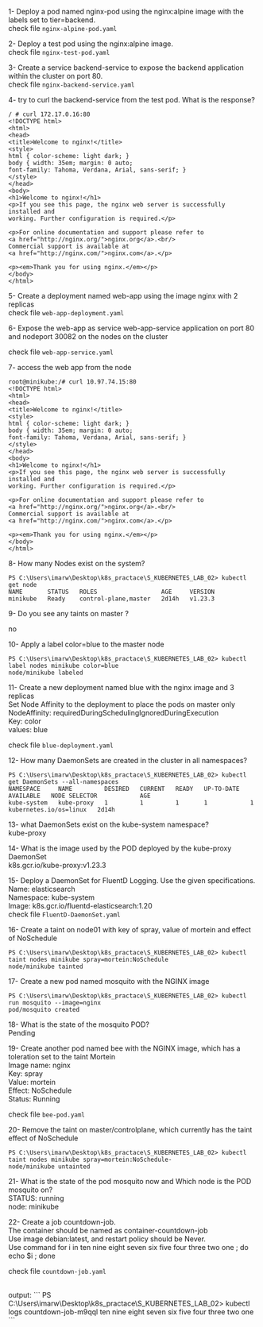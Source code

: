 1- Deploy a pod named nginx-pod using the nginx:alpine image with the labels set to   tier=backend.
<br>
check file `nginx-alpine-pod.yaml`

2- Deploy a test pod using the nginx:alpine image.
<br>
check file `nginx-test-pod.yaml`

3- Create a service backend-service to expose the backend application within the cluster on port 80.
<br>
check file `nginx-backend-service.yaml`

4- try to curl the backend-service from the test pod. What is the response?
```
/ # curl 172.17.0.16:80
<!DOCTYPE html>
<html>
<head>
<title>Welcome to nginx!</title>
<style>
html { color-scheme: light dark; }
body { width: 35em; margin: 0 auto;
font-family: Tahoma, Verdana, Arial, sans-serif; }
</style>
</head>
<body>
<h1>Welcome to nginx!</h1>
<p>If you see this page, the nginx web server is successfully installed and
working. Further configuration is required.</p>

<p>For online documentation and support please refer to
<a href="http://nginx.org/">nginx.org</a>.<br/>
Commercial support is available at
<a href="http://nginx.com/">nginx.com</a>.</p>

<p><em>Thank you for using nginx.</em></p>
</body>
</html>
```

5- Create a deployment named web-app using the image nginx with 2 replicas
<br>
check file `web-app-deployment.yaml`

6- Expose the web-app as service web-app-service application on port 80 and nodeport 30082 on the nodes on the cluster
<br>

check file `web-app-service.yaml`

7- access the web app from the node

```
root@minikube:/# curl 10.97.74.15:80   
<!DOCTYPE html>
<html>
<head>
<title>Welcome to nginx!</title>
<style>
html { color-scheme: light dark; }
body { width: 35em; margin: 0 auto;
font-family: Tahoma, Verdana, Arial, sans-serif; }
</style>
</head>
<body>
<h1>Welcome to nginx!</h1>
<p>If you see this page, the nginx web server is successfully installed and
working. Further configuration is required.</p>

<p>For online documentation and support please refer to
<a href="http://nginx.org/">nginx.org</a>.<br/>
Commercial support is available at
<a href="http://nginx.com/">nginx.com</a>.</p>

<p><em>Thank you for using nginx.</em></p>
</body>
</html>
```

8- How many Nodes exist on the system?

```
PS C:\Users\imarw\Desktop\k8s_practace\S_KUBERNETES_LAB_02> kubectl get node 
NAME       STATUS   ROLES                  AGE     VERSION
minikube   Ready    control-plane,master   2d14h   v1.23.3
```

9- Do you see any taints on master ?
<br>

no

10- Apply a label color=blue to the master node

```
PS C:\Users\imarw\Desktop\k8s_practace\S_KUBERNETES_LAB_02> kubectl label nodes minikube color=blue
node/minikube labeled
```

11- Create a new deployment named blue with the nginx image and 3 replicas
<br>
     Set Node Affinity to the deployment to place the pods on master only<br>
     NodeAffinity: requiredDuringSchedulingIgnoredDuringExecution<br>
     Key: color<br>
     values: blue
<br>

check file `blue-deployment.yaml`


12- How many DaemonSets are created in the cluster in all namespaces?

```
PS C:\Users\imarw\Desktop\k8s_practace\S_KUBERNETES_LAB_02> kubectl get DaemonSets --all-namespaces
NAMESPACE     NAME         DESIRED   CURRENT   READY   UP-TO-DATE   AVAILABLE   NODE SELECTOR            AGE        
kube-system   kube-proxy   1         1         1       1            1           kubernetes.io/os=linux   2d14h      
``` 

13- what DaemonSets exist on the kube-system namespace?
<br>
kube-proxy

14- What is the image used by the POD deployed by the kube-proxy DaemonSet
<br>
k8s.gcr.io/kube-proxy:v1.23.3

15- Deploy a DaemonSet for FluentD Logging. Use the given specifications.
<br>
      Name: elasticsearch<br>
      Namespace: kube-system<br>
      Image: k8s.gcr.io/fluentd-elasticsearch:1.20
<br>
check file `FluentD-DaemonSet.yaml`

16- Create a taint on node01 with key of spray, value of mortein and effect of NoSchedule

```
PS C:\Users\imarw\Desktop\k8s_practace\S_KUBERNETES_LAB_02> kubectl taint nodes minikube spray=mortein:NoSchedule   
node/minikube tainted
```

17- Create a new pod named mosquito with the NGINX image

```
PS C:\Users\imarw\Desktop\k8s_practace\S_KUBERNETES_LAB_02> kubectl run mosquito --image=nginx
pod/mosquito created
```

18- What is the state of the mosquito POD?
<br>
Pending

19- Create another pod named bee with the NGINX image, which has a toleration set to the taint Mortein
<br>
    Image name: nginx<br>
	Key: spray<br>
	Value: mortein<br>
	Effect: NoSchedule<br>
	Status: Running
<br>

check file `bee-pod.yaml`

20- Remove the taint on master/controlplane, which currently has the taint effect of NoSchedule
```
PS C:\Users\imarw\Desktop\k8s_practace\S_KUBERNETES_LAB_02> kubectl taint nodes minikube spray=mortein:NoSchedule-  
node/minikube untainted
```

21- What is the state of the pod mosquito now and Which node is the POD mosquito on?
<br>
STATUS: running<br>
node: minikube

22- Create a job countdown-job.<br>
The container should be named as container-countdown-job<br>
Use image debian:latest, and restart policy should be Never.<br>
Use command for i in ten nine eight seven six five four three two one ; do echo $i ; done<br>

check file `countdown-job.yaml`

<br>
output:
```
PS C:\Users\imarw\Desktop\k8s_practace\S_KUBERNETES_LAB_02> kubectl logs countdown-job-m9qql
ten
nine
eight
seven
six
five
four
three
two
one
```